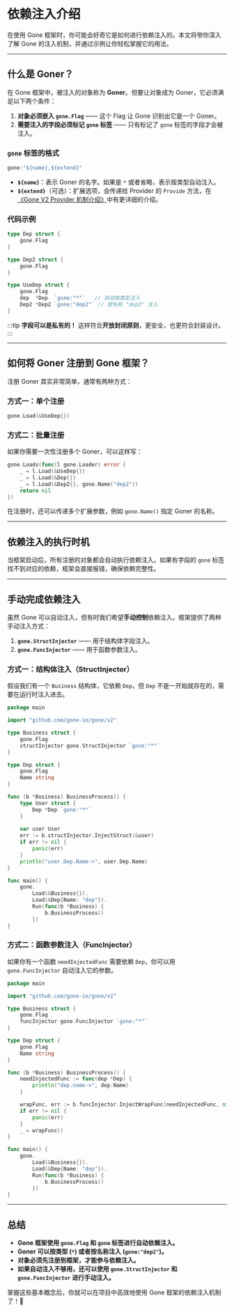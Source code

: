 # 依赖注入介绍

在使用 Gone 框架时，你可能会好奇它是如何进行依赖注入的。本文将带你深入了解 Gone 的注入机制，并通过示例让你轻松掌握它的用法。

---

## 什么是 Goner？

在 Gone 框架中，被注入的对象称为 **Goner**。但要让对象成为 Goner，它必须满足以下两个条件：

1. **对象必须嵌入 `gone.Flag`** —— 这个 Flag 让 Gone 识别出它是一个 Goner。
2. **需要注入的字段必须标记 `gone` 标签** —— 只有标记了 `gone` 标签的字段才会被注入。

### `gone` 标签的格式

```go
gone:"${name},${extend}"
```

- **`${name}`**：表示 Goner 的名字。如果是 `*` 或者省略，表示按类型自动注入。
- **`${extend}`**（可选）：扩展选项，会传递给 Provider 的 `Provide` 方法，在[《Gone V2 Provider 机制介绍》](./provider.md)中有更详细的介绍。

### 代码示例

```go
type Dep struct {
    gone.Flag
}

type Dep2 struct {
    gone.Flag
}

type UseDep struct {
    gone.Flag
    dep  *Dep  `gone:"*"`   // 自动按类型注入
    Dep2 *Dep2 `gone:"dep2"` // 按名称 "dep2" 注入
}
```

:::tip
**字段可以是私有的！** 这样符合**开放封闭原则**，更安全，也更符合封装设计。
:::

---

## 如何将 Goner 注册到 Gone 框架？

注册 Goner 其实非常简单，通常有两种方式：

### 方式一：单个注册

```go
gone.Load(&UseDep{})
```

### 方式二：批量注册

如果你需要一次性注册多个 Goner，可以这样写：

```go
gone.Loads(func(l gone.Loader) error {
    _ = l.Load(&UseDep{})
    _ = l.Load(&Dep{})
    _ = l.Load(&Dep2{}, gone.Name("dep2"))
    return nil
})
```

在注册时，还可以传递多个扩展参数，例如 `gone.Name()` 指定 Goner 的名称。

---

## 依赖注入的执行时机

当框架启动后，所有注册的对象都会自动执行依赖注入。如果有字段的 `gone` 标签找不到对应的依赖，框架会直接报错，确保依赖完整性。

---

## 手动完成依赖注入

虽然 Gone 可以自动注入，但有时我们希望**手动控制**依赖注入。框架提供了两种手动注入方式：

1. **`gone.StructInjector`** —— 用于结构体字段注入。
2. **`gone.FuncInjector`** —— 用于函数参数注入。

### 方式一：结构体注入（StructInjector）

假设我们有一个 `Business` 结构体，它依赖 `Dep`，但 `Dep` 不是一开始就存在的，需要在运行时注入进去。

```go
package main

import "github.com/gone-io/gone/v2"

type Business struct {
    gone.Flag
    structInjector gone.StructInjector `gone:"*"`
}

type Dep struct {
    gone.Flag
    Name string
}

func (b *Business) BusinessProcess() {
    type User struct {
        Dep *Dep `gone:"*"`
    }
    
    var user User
    err := b.structInjector.InjectStruct(&user)
    if err != nil {
        panic(err)
    }
    println("user.Dep.Name->", user.Dep.Name)
}

func main() {
    gone.
        Load(&Business{}).
        Load(&Dep{Name: "dep"}).
        Run(func(b *Business) {
            b.BusinessProcess()
        })
}
```

### 方式二：函数参数注入（FuncInjector）

如果你有一个函数 `needInjectedFunc` 需要依赖 `Dep`，你可以用 `gone.FuncInjector` 自动注入它的参数。

```go
package main

import "github.com/gone-io/gone/v2"

type Business struct {
    gone.Flag
    funcInjector gone.FuncInjector `gone:"*"`
}

type Dep struct {
    gone.Flag
    Name string
}

func (b *Business) BusinessProcess() {
    needInjectedFunc := func(dep *Dep) {
        println("dep.name->", dep.Name)
    }

    wrapFunc, err := b.funcInjector.InjectWrapFunc(needInjectedFunc, nil, nil)
    if err != nil {
        panic(err)
    }
    _ = wrapFunc()
}

func main() {
    gone.
        Load(&Business{}).
        Load(&Dep{Name: "dep"}).
        Run(func(b *Business) {
            b.BusinessProcess()
        })
}
```

---

## 总结

- **Gone 框架使用 `gone.Flag` 和 `gone` 标签进行自动依赖注入。**
- **Goner 可以按类型 (`*`) 或者按名称注入 (`gone:"dep2"`)。**
- **对象必须先注册到框架，才能参与依赖注入。**
- **如果自动注入不够用，还可以使用 `gone.StructInjector` 和 `gone.FuncInjector` 进行手动注入。**

掌握这些基本概念后，你就可以在项目中高效地使用 Gone 框架的依赖注入机制了！🎉

